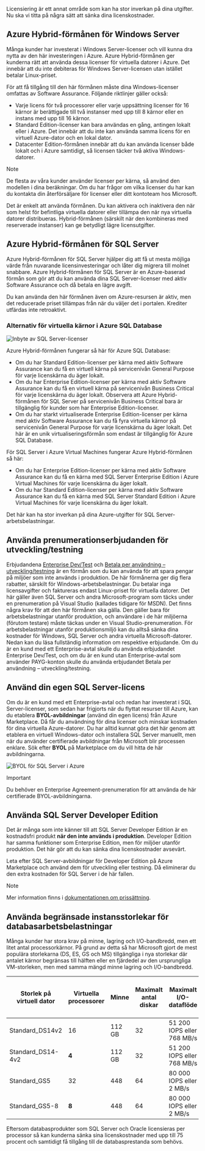 Licensiering är ett annat område som kan ha stor inverkan på dina utgifter. Nu ska vi titta på några sätt att sänka dina licenskostnader.

## <a name="azure-hybrid-benefit-for-windows-server"></a>Azure Hybrid-förmånen för Windows Server

Många kunder har investerat i Windows Server-licenser och vill kunna dra nytta av den här investeringen i Azure. Azure Hybrid-förmånen ger kunderna rätt att använda dessa licenser för virtuella datorer i Azure. Det innebär att du inte debiteras för Windows Server-licensen utan istället betalar Linux-priset. 

För att få tillgång till den här förmånen måste dina Windows-licenser omfattas av Software Assurance. Följande riktlinjer gäller också:

- Varje licens för två processorer eller varje uppsättning licenser för 16 kärnor är berättigade till två instanser med upp till 8 kärnor eller en instans med upp till 16 kärnor. 
- Standard Edition-licenser kan bara användas en gång, antingen lokalt eller i Azure. Det innebär att du inte kan använda samma licens för en virtuell Azure-dator och en lokal dator.
- Datacenter Edition-förmånen innebär att du kan använda licenser både lokalt och i Azure samtidigt, så licensen täcker två aktiva Windows-datorer. 

> [!NOTE]
> De flesta av våra kunder använder licenser per kärna, så använd den modellen i dina beräkningar. Om du har frågor om vilka licenser du har kan du kontakta din återförsäljare för licenser eller ditt kontoteam hos Microsoft.

Det är enkelt att använda förmånen. Du kan aktivera och inaktivera den när som helst för befintliga virtuella datorer eller tillämpa den när nya virtuella datorer distribueras. Hybrid-förmånen (särskilt när den kombineras med reserverade instanser) kan ge betydligt lägre licensutgifter.

## <a name="azure-hybrid-benefit-for-sql-server"></a>Azure Hybrid-förmånen för SQL Server

Azure Hybrid-förmånen för SQL Server hjälper dig att få ut mesta möjliga värde från nuvarande licensinvesteringar och låter dig migrera till molnet snabbare. Azure Hybrid-förmånen för SQL Server är en Azure-baserad förmån som gör att du kan använda dina SQL Server-licenser med aktiv Software Assurance och då betala en lägre avgift.

Du kan använda den här förmånen även om Azure-resursen är aktiv, men det reducerade priset tillämpas från när du väljer det i portalen. Krediter utfärdas inte retroaktivt.

### <a name="azure-sql-database-vcore-based-options"></a>Alternativ för virtuella kärnor i Azure SQL Database

![Inbyte av SQL Server-licenser](../images/sql-tradein-value.jpg)

Azure Hybrid-förmånen fungerar så här för Azure SQL Database:

- Om du har Standard Edition-licenser per kärna med aktiv Software Assurance kan du få en virtuell kärna på servicenivån General Purpose för varje licenskärna du äger lokalt.
- Om du har Enterprise Edition-licenser per kärna med aktiv Software Assurance kan du få en virtuell kärna på servicenivån Business Critical för varje licenskärna du äger lokalt. Observera att Azure Hybrid-förmånen för SQL Server på servicenivån Business Critical bara är tillgänglig för kunder som har Enterprise Edition-licenser.
- Om du har starkt virtualiserade Enterprise Edition-licenser per kärna med aktiv Software Assurance kan du få fyra virtuella kärnor på servicenivån General Purpose för varje licenskärna du äger lokalt. Det här är en unik virtualiseringsförmån som endast är tillgänglig för Azure SQL Database.

För SQL Server i Azure Virtual Machines fungerar Azure Hybrid-förmånen så här:

- Om du har Enterprise Edition-licenser per kärna med aktiv Software Assurance kan du få en kärna med SQL Server Enterprise Edition i Azure Virtual Machines för varje licenskärna du äger lokalt.
- Om du har Standard Edition-licenser per kärna med aktiv Software Assurance kan du få en kärna med SQL Server Standard Edition i Azure Virtual Machines för varje licenskärna du äger lokalt.

Det här kan ha stor inverkan på dina Azure-utgifter för SQL Server-arbetsbelastningar.

## <a name="use-devtest-subscription-offers"></a>Använda prenumerationserbjudanden för utveckling/testning

Erbjudandena [Enterprise Dev/Test](https://azure.microsoft.com/offers/ms-azr-0148p/) och [Betala per användning – utveckling/testning](https://azure.microsoft.com/offers/ms-azr-0023p/) är en förmån som du kan använda för att spara pengar på miljöer som inte används i produktion. De här förmånerna ger dig flera rabatter, särskilt för Windows-arbetsbelastningar. Du betalar inga licensavgifter och faktureras endast Linux-priset för virtuella datorer. Det här gäller även SQL Server och andra Microsoft-program som täcks under en prenumeration på Visual Studio (kallades tidigare för MSDN). Det finns några krav för att den här förmånen ska gälla. Den gäller bara för arbetsbelastningar utanför produktion, och användare i de här miljöerna (förutom testare) måste täckas under en Visual Studio-prenumeration. För arbetsbelastningar utanför produktionsmiljö kan du alltså sänka dina kostnader för Windows, SQL Server och andra virtuella Microsoft-datorer.
Nedan kan du läsa fullständig information om respektive erbjudande. Om du är en kund med ett Enterprise-avtal skulle du använda erbjudandet Enterprise Dev/Test, och om du är en kund utan Enterprise-avtal som använder PAYG-konton skulle du använda erbjudandet Betala per användning – utveckling/testning.

## <a name="bring-your-own-sql-server-license"></a>Använd din egen SQL Server-licens

Om du är en kund med ett Enterprise-avtal och redan har investerat i SQL Server-licenser, som sedan har frigjorts när du flyttat resurser till Azure, kan du etablera **BYOL-avbildningar** (använd din egen licens) från Azure Marketplace. Då får du användning för dina licenser och minskar kostnaden för dina virtuella Azure-datorer. Du har alltid kunnat göra det här genom att etablera en virtuell Windows-dator och installera SQL Server manuellt, men när du använder certifierade avbildningar från Microsoft blir processen enklare. Sök efter **BYOL** på Marketplace om du vill hitta de här avbildningarna.

![BYOL för SQL Server i Azure](../images/byol-sql-server.png)

> [!IMPORTANT]
> Du behöver en Enterprise Agreement-prenumeration för att använda de här certifierade BYOL-avbildningarna.

## <a name="use-sql-server-developer-edition"></a>Använda SQL Server Developer Edition

Det är många som inte känner till att SQL Server Developer Edition är en kostnadsfri produkt **när den inte används i produktion**. Developer Edition har samma funktioner som Enterprise Edition, men för miljöer utanför produktion. Det här gör att du kan sänka dina licenskostnader avsevärt.

Leta efter SQL Server-avbildningar för Developer Edition på Azure Marketplace och använd dem för utveckling eller testning. Då eliminerar du den extra kostnaden för SQL Server i de här fallen. 

> [!NOTE]
> Mer information finns i [dokumentationen om prissättning](https://docs.microsoft.com/azure/virtual-machines/windows/sql/virtual-machines-windows-sql-server-pricing-guidance).

## <a name="use-constrained-instance-sizes-for-database-workloads"></a>Använda begränsade instansstorlekar för databasarbetsbelastningar 

Många kunder har stora krav på minne, lagring och I/O-bandbredd, men ett litet antal processorkärnor. På grund av detta så har Microsoft gjort de mest populära storlekarna (DS, ES, GS och MS) tillgängliga i nya storlekar där antalet kärnor begränsas till hälften eller en fjärdedel av den ursprungliga VM-storleken, men med samma mängd minne lagring och I/O-bandbredd.

| Storlek på virtuell dator | Virtuella processorer | Minne | Maximalt antal diskar | Maximalt I/O-dataflöde | Licenskostnad för SQL Server Enterprise per år | Total kostnad per år (databehandling och licenser) |
|---------|-------|--------|-----------|--------------------|-----------------------------------------------|---------------------------|
| Standard_DS14v2   | 16 | 112 GB | 32 | 51 200 IOPS eller 768 MB/s |           |           |
| Standard_DS14-4v2 | **4**  | 112 GB | 32 | 51 200 IOPS eller 768 MB/s | 75 % lägre | 57 % lägre |
| Standard_GS5      | 32 | 448    | 64 | 80 000 IOPS eller 2 MB/s   |           |           |
| Standard_GS5-8    | **8**  | 448    | 64 | 80 000 IOPS eller 2 MB/s   | 75 % lägre | 42 % lägre |

Eftersom databasprodukter som SQL Server och Oracle licensieras per processor så kan kunderna sänka sina licenskostnader med upp till 75 procent och samtidigt få tillgång till de databasprestanda som behövs. 
